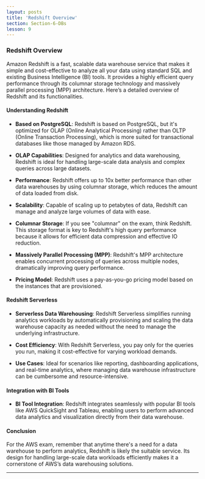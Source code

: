 ```yaml
---
layout: posts
title: 'Redshift Overview'
section: Section-6-DBs
lesson: 9
---
```


### Redshift Overview

Amazon Redshift is a fast, scalable data warehouse service that makes it simple and cost-effective to analyze all your data using standard SQL and existing Business Intelligence (BI) tools. It provides a highly efficient query performance through its columnar storage technology and massively parallel processing (MPP) architecture. Here’s a detailed overview of Redshift and its functionalities.

<!-- pagebreak -->

#### Understanding Redshift

- **Based on PostgreSQL**: Redshift is based on PostgreSQL, but it's optimized for OLAP (Online Analytical Processing) rather than OLTP (Online Transaction Processing), which is more suited for transactional databases like those managed by Amazon RDS.

- **OLAP Capabilities**: Designed for analytics and data warehousing, Redshift is ideal for handling large-scale data analysis and complex queries across large datasets.

- **Performance**: Redshift offers up to 10x better performance than other data warehouses by using columnar storage, which reduces the amount of data loaded from disk.

- **Scalability**: Capable of scaling up to petabytes of data, Redshift can manage and analyze large volumes of data with ease.

- **Columnar Storage**: If you see "columnar" on the exam, think Redshift. This storage format is key to Redshift's high query performance because it allows for efficient data compression and effective IO reduction.

- **Massively Parallel Processing (MPP)**: Redshift's MPP architecture enables concurrent processing of queries across multiple nodes, dramatically improving query performance.

- **Pricing Model**: Redshift uses a pay-as-you-go pricing model based on the instances that are provisioned.

<!-- pagebreak -->

#### Redshift Serverless

- **Serverless Data Warehousing**: Redshift Serverless simplifies running analytics workloads by automatically provisioning and scaling the data warehouse capacity as needed without the need to manage the underlying infrastructure.

- **Cost Efficiency**: With Redshift Serverless, you pay only for the queries you run, making it cost-effective for varying workload demands.

- **Use Cases**: Ideal for scenarios like reporting, dashboarding applications, and real-time analytics, where managing data warehouse infrastructure can be cumbersome and resource-intensive.

<!-- pagebreak -->

#### Integration with BI Tools

- **BI Tool Integration**: Redshift integrates seamlessly with popular BI tools like AWS QuickSight and Tableau, enabling users to perform advanced data analytics and visualization directly from their data warehouse.

#### Conclusion

For the AWS exam, remember that anytime there's a need for a data warehouse to perform analytics, Redshift is likely the suitable service. Its design for handling large-scale data workloads efficiently makes it a cornerstone of AWS’s data warehousing solutions.

---
